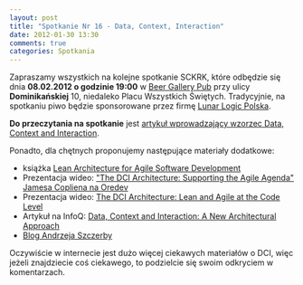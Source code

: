 ```yaml
---
layout: post
title: "Spotkanie Nr 16 - Data, Context, Interaction"
date: 2012-01-30 13:30
comments: true
categories: Spotkania
---
```


Zapraszamy wszystkich na kolejne spotkanie SCKRK, które odbędzie się dnia **08.02.2012 o godzinie 19:00** w [Beer Gallery Pub][beerg] przy ulicy **Dominikańskiej** 10, niedaleko Placu Wszystkich Świętych.
Tradycyjnie, na spotkaniu piwo będzie sponsorowane przez firmę [Lunar Logic Polska][llp].

**Do przeczytania na spotkanie** jest [artykuł wprowadzający wzorzec Data, Context and Interaction][dci].

Ponadto, dla chętnych proponujemy następujące materiały dodatkowe:

* książka [Lean Architecture for Agile Software Development][lean_architecture]
* Prezentacja wideo: ["The DCI Architecture: Supporting the Agile Agenda" Jamesa Copliena na Oredev][oredev_video]
* Prezentacja wideo: [The DCI Architecture: Lean and Agile at the Code Level][dci_infoq_video]
* Artykuł na InfoQ: [Data, Context and Interaction: A New Architectural Approach][dci_infoq]
* [Blog Andrzeja Szczerby][andrzej_on_software]

Oczywiście w internecie jest dużo więcej ciekawych materiałów o DCI, więc jeżeli znajdziecie coś ciekawego, to podzielcie się swoim odkryciem w komentarzach.

[beerg]: http://beergallery.pl/
[llp]: http://lunarlogicpolska.com/
[dci]: http://www.artima.com/articles/dci_vision.html
[oredev_video]: http://vimeo.com/8235574
[lean_architecture]: http://www.amazon.com/dp/0470684208?tag=leansoftwarch-20&camp=0&creative=0&linkCode=as1&creativeASIN=0470684208&adid=166N0KFTNWH51WSKQVW0
[dci_infoq_video]: http://www.infoq.com/presentations/The-DCI-Architecture
[dci_infoq]: http://www.infoq.com/news/2009/05/dci-coplien-reenskau
[andrzej_on_software]: http://andrzejonsoftware.blogspot.com/

